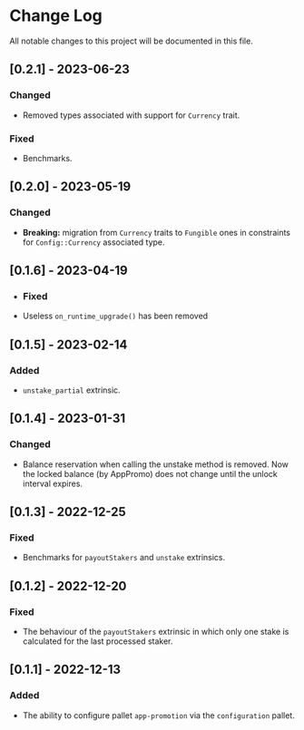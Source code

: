 # Change Log

All notable changes to this project will be documented in this file.

<!-- bureaucrate goes here -->

## [0.2.1] - 2023-06-23

### Changed

- Removed types associated with support for `Currency` trait.

### Fixed

- Benchmarks.
  
## [0.2.0] - 2023-05-19

### Changed

- **Breaking:** migration from `Currency` traits to `Fungible` ones in constraints
  for `Config::Currency` associated type.

## [0.1.6] - 2023-04-19

- ### Fixed

- Useless `on_runtime_upgrade()` has been removed

## [0.1.5] - 2023-02-14

### Added

- `unstake_partial` extrinsic.

## [0.1.4] - 2023-01-31

### Changed

- Balance reservation when calling the unstake method is removed.
  Now the locked balance (by AppPromo) does not change until the unlock interval expires.

## [0.1.3] - 2022-12-25

### Fixed

- Benchmarks for `payoutStakers` and `unstake` extrinsics.

## [0.1.2] - 2022-12-20

### Fixed

- The behaviour of the `payoutStakers` extrinsic
  in which only one stake is calculated for the last processed staker.

## [0.1.1] - 2022-12-13

### Added

- The ability to configure pallet `app-promotion` via the `configuration` pallet.
